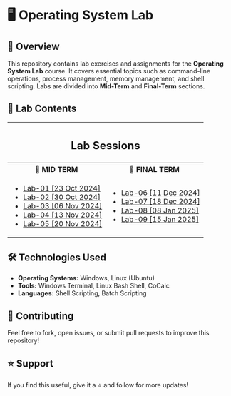 # 🖥️ Operating System Lab

## 📌 Overview
This repository contains lab exercises and assignments for the **Operating System Lab** course. It covers essential topics such as command-line operations, process management, memory management, and shell scripting. Labs are divided into **Mid-Term** and **Final-Term** sections.

## 📂 Lab Contents

<table>
  <tr>
    <th colspan="2">
      <h2>Lab Sessions</h2>
    </th>
  </tr>
  <tr>
    <th>📌 MID TERM</th>
    <th>📌 FINAL TERM</th>
  </tr>
  <tr>
    <td>
      <ul>
        <li><a href="https://github.com/encodeshohan/Operating-System-Lab/tree/main/Windows-Terminal-23-Oct">Lab-01 [23 Oct 2024]</a></li>
        <li><a href="https://github.com/encodeshohan/Operating-System-Lab/tree/main/Linux-Terminal-30-Oct">Lab-02 [30 Oct 2024]</a></li>
        <li><a href="https://github.com/encodeshohan/Operating-System-Lab/tree/main/Linux-Terminal-06-Nov">Lab-03 [06 Nov 2024]</a></li>
        <li><a href="https://github.com/encodeshohan/Operating-System-Lab/tree/main/Linux-Terminal-13-Nov">Lab-04 [13 Nov 2024]</a></li>
        <li><a href="https://github.com/encodeshohan/Operating-System-Lab/tree/main/Linux-Terminal-20-Nov">Lab-05 [20 Nov 2024]</a></li>
      </ul>
    </td>
    <td>
      <ul>
        <li><a href="https://github.com/encodeshohan/Operating-System-Lab/tree/main/Linux-Terminal-11-Dec">Lab-06 [11 Dec 2024]</a></li>
        <li><a href="https://github.com/encodeshohan/Operating-System-Lab/tree/main/Linux-Terminal-18-Dec">Lab-07 [18 Dec 2024]</a></li>
        <li><a href="https://github.com/encodeshohan/Operating-System-Lab/tree/main/Linux-Terminal-08-Jan">Lab-08 [08 Jan 2025]</a></li>
        <li><a href="https://github.com/encodeshohan/Operating-System-Lab/tree/main/Linux-Terminal-15-Jan">Lab-09 [15 Jan 2025]</a></li>
      </ul>
    </td>
  </tr>
</table>

## 🛠️ Technologies Used
- **Operating Systems:** Windows, Linux (Ubuntu)
- **Tools:** Windows Terminal, Linux Bash Shell, CoCalc
- **Languages:** Shell Scripting, Batch Scripting

## 🤝 Contributing
Feel free to fork, open issues, or submit pull requests to improve this repository!

## ⭐ Support
If you find this useful, give it a ⭐ and follow for more updates!
